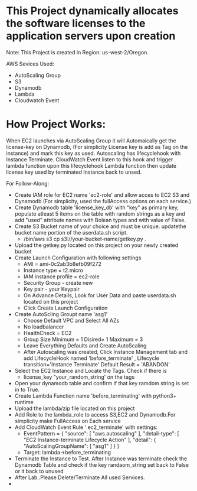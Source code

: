 # This Project dynamically allocates the software licenses to the application servers upon creation
Note: This Project is created in Region: us-west-2/Oregon.

AWS Sevices Used:
- AutoScaling Group
- S3 
- Dynamodb
- Lambda
- Cloudwatch Event

# How Project Works:
  When EC2 launches via AutoScaling Group it will Automaically get the license-key on Dynamodb, (For simplicity License key is add as Tag on the instance) and mark this key as used.
  Autoscaling has lifecyclehook with Instance Terminate.
  CloudWatch Event listen to this hook and trigger lambda function upon this lifecyclehook
  Lambda function then update license key used by terminated Instance back to unsed.
  
  
  
For Follow-Along:
  - Create IAM role for EC2  name 'ec2-role' and  allow acces to EC2 S3 and Dynamodb (For simplicity, used the fullAccess options on each service.) 
  - Create Dynamodb table 'license_key_db' with "key" as primary key, populate atleast 5 items on the table with random strings as a key and add "used" attribute names with Bolean types and with value of False.
  - Create S3 Bucket name of your choice and must be unique. updatethe bucket name portion of the userdata.sh script. 
      - /bin/aws s3 cp s3://your-bucket-name/getkey.py  .
  - Upload the getkey.py located on this project on your newly created bucket
  - Create Launch Configuration with following settings
       - AMI = ami-0c2ab3b8efb09f272
       - Instance type = t2.micro
       - IAM instance profile = ec2-role 
       - Security Group - create new
       - Key pair - your Keypair
       - On Advance Details, Look for User Data and paste userdata.sh located on this project 
       - Click Create Launch Configuration
  - Create AutoScling Groupt name 'asg1'
      - Choose Default VPC and Select All AZs
      - No loadbalancer
      - HealthCheck = EC2
      - Group Size
          Minimum = 1
          Disired= 1
          Maximum = 3
      - Leave Everything Defaults and Create AutoScaling
      - After Autoscaling was created, Click Instance Management tab and add LifecycleHook named 'before_terminate' , Lifecycle transition='Instance Terminate' Default Result = 'ABANDON' 
  - Select the EC2 Instance and Locate the Tags. Check if there is 
      - license_key	"your_random_string' on the tags
  - Open your dynamodb table and confirm if that key ramdom string is set in to True.
  - Create Lambda Function name 'before_terminating' with python3+ runtime 
  - Upload the lambda/zip file located on this project
  - Add Role to the lambda_role to access S3,EC2 and Dynamodb.For simplicity make FullAccess on Each service
  - Add CloudWatch Event Rule ' ec2_terminate' with settings:
     - EventPattern = {
                        "source": [
                          "aws.autoscaling"
                        ],
                        "detail-type": [
                          "EC2 Instance-terminate Lifecycle Action"
                        ],
                        "detail": {
                          "AutoScalingGroupName": [
                            "asg1"
                          ]
                        }
                      }
    - Target: lambda->before_terminating
  - Terminate the Instance to Test. After Instance was terminate check the Dynamodb Table and check if the key randaom_string set back to False or it back to unused
  - After Lab..Please Delete/Terminate All used Services.
  - 
